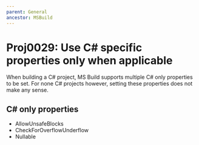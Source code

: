 ```yaml
---
parent: General
ancestor: MSBuild
---
```


# Proj0029: Use C# specific properties only when applicable
When building a C# project, MS Build supports multiple C# only
properties to be set. For none C# projects however, setting these
properties does not make any sense.

## C# only properties
- AllowUnsafeBlocks
- CheckForOverflowUnderflow
- Nullable
